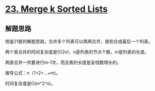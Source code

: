 # [23. Merge k Sorted Lists](https://leetcode-cn.com/problems/merge-k-sorted-lists/)

## 解题思路

借鉴21题的解题思路，合并多个列表可以两两合并，直到合成最后一个列表。

两个表合并的时间复杂度是O(2n)，n是列表的节点个数，m是列表的长度。

两表合并一共要进行m-1次，而且表的长度是呈倍数增长的。

推导公式：n（1+2+...+m)。

时间复杂度是O(m^2^n)。
